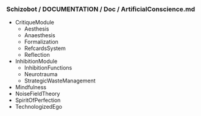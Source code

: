 ### Schizobot / DOCUMENTATION / Doc / ArtificialConscience.md
* CritiqueModule
  * Aesthesis
  * Anaesthesis
  * Formalization
  * RefcardsSystem
  * Reflection
* InhibitionModule
  * InhibitionFunctions
  * Neurotrauma
  * StrategicWasteManagement
* Mindfulness
* NoiseFieldTheory
* SpiritOfPerfection
* TechnologizedEgo
